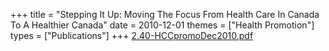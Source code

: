 +++
title = "Stepping It Up: Moving The Focus From Health Care In Canada To A Healthier Canada"
date = 2010-12-01
themes = ["Health Promotion"]
types = ["Publications"]
+++
[2.40-HCCpromoDec2010.pdf](/files/2.40-HCCpromoDec2010.pdf)
